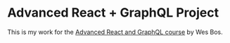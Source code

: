 # Advanced React + GraphQL Project

This is my work for the [Advanced React and GraphQL course](https://advancedreact.com/) by Wes Bos.
